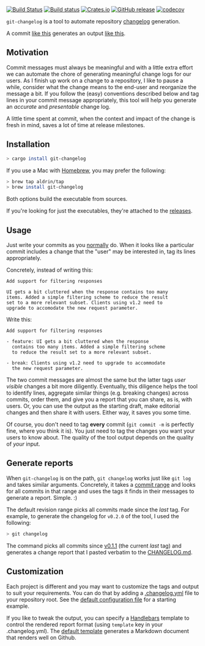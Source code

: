 [![Build Status](https://travis-ci.org/aldrin/git-changelog.svg?branch=master)](https://travis-ci.org/aldrin/git-changelog)
[![Build status](https://ci.appveyor.com/api/projects/status/ixcfop3nhjmx3s5v/branch/master?svg=true)](https://ci.appveyor.com/project/aldrin/git-changelog/branch/master)
[![Crates.io](https://img.shields.io/crates/v/git-changelog.svg)](https://crates.io/crates/git-changelog)
[![GitHub release](https://img.shields.io/github/release/aldrin/git-changelog.svg)](https://github.com/aldrin/git-changelog/releases)
[![codecov](https://codecov.io/gh/aldrin/git-changelog/branch/master/graph/badge.svg)](https://codecov.io/gh/aldrin/git-changelog)

`git-changelog` is a tool to automate repository [changelog] generation.

A commit [like this](tests/common/sample-commit.message) generates an output [like
this](tests/common/sample.md).

## Motivation

Commit messages must always be meaningful and with a little extra effort we can automate the chore
of generating meaningful change logs for our users. As I finish up work on a change to a repository,
I like to pause a while, consider what the change means to the end-user and reorganize the message a
bit. If you follow the (easy) conventions described below and tag lines in your commit message
appropriately, this tool will help you generate an *accurate* and *presentable* change log.

A little time spent at commit, when the context and impact of the change is fresh in mind, saves a
lot of time at release milestones.

## Installation

```bash
> cargo install git-changelog
```

If you use a Mac with [Homebrew], you may prefer the following:

```bash
> brew tap aldrin/tap
> brew install git-changelog
```

Both options build the executable from sources.

If you're looking for just the executables, they're attached to the [releases].

## Usage

Just write your commits as you [normally] do. When it looks like a particular commit includes a
change that the "user" may be interested in, tag its lines appropriately.

Concretely, instead of writing this:

```
Add support for filtering responses

UI gets a bit cluttered when the response contains too many
items. Added a simple filtering scheme to reduce the result
set to a more relevant subset. Clients using v1.2 need to
upgrade to accomodate the new request parameter.
```

Write this:

```
Add support for filtering responses

- feature: UI gets a bit cluttered when the response
  contains too many items. Added a simple filtering scheme
  to reduce the result set to a more relevant subset.

- break: Clients using v1.2 need to upgrade to accommodate
  the new request parameter.
```

The two commit messages are almost the same but the latter tags *user visible* changes a bit more
diligently. Eventually, this diligence helps the tool to identify lines, aggregate similar things
(e.g. breaking changes) across commits, order them, and give you a report that you can share, as is,
with users. Or, you can use the output as the starting draft, make editorial changes and then share
it with users. Either way, it saves you some time.

Of course, you don't need to tag **every** commit (`git commit -m` is perfectly fine, where you
think it is). You just need to tag the changes you want your users to know about. The quality of the
tool output depends on the quality of *your* input.

## Generate reports

When `git-changelog` is on the path, `git changelog` works just like `git log` and takes similar
arguments. Concretely, it takes a [commit range] and looks for all commits in that range and uses
the tags it finds in their messages to generate a report. Simple. :)

The default revision range picks all commits made since the *last* tag. For example, to generate the
changelog for `v0.2.0` of the tool, I used the following:

```bash
> git changelog
```

The command picks all commits since [v0.1.1] (the current *last* tag) and generates a change report
that I pasted verbatim to the [CHANGELOG.md].

## Customization

Each project is different and you may want to customize the tags and output to suit your
requirements. You can do that by adding a [.changelog.yml] file to your repository root. See the
[default configuration file](changelog.yml) for a starting example.

If you like to tweak the output, you can specify a [Handlebars] template to control the rendered
report format (using `template` key in your .changelog.yml). The [default template](changelog.hbs)
generates a Markdown document that renders well on Github.

[normally]:https://chris.beams.io/posts/git-commit/
[changelog]: http://keepachangelog.com/
[commit range]: https://git-scm.com/book/en/v2/Git-Tools-Revision-Selection#_commit_ranges
[Handlebars]: http://handlebarsjs.com/
[Homebrew]: https://brew.sh/
[CHANGELOG.md]: CHANGELOG.md
[v0.1.1]: https://github.com/aldrin/git-changelog/tree/v0.1.1
[.changelog.yml]: .changelog.yml
[releases]:https://github.com/aldrin/git-changelog/releases

